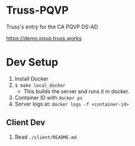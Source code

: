 # Truss-PQVP
Truss's entry for the CA PQVP DS-AD

https://demo.pqvp.truss.works


# Dev Setup
1. Install Docker
2. `$ make local_docker`
    * This builds the server and runs it in docker.
3. Container ID with `docker ps`
4. Server logs at: `docker logs -f <container-id>`

## Client Dev
1. Read `./client/README.md`
